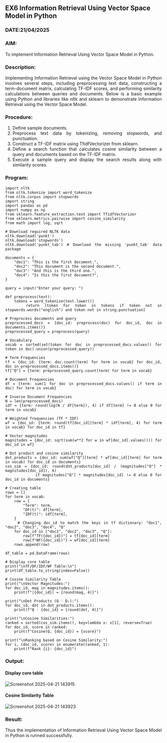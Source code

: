 ## EX6 Information Retrieval Using Vector Space Model in Python
### DATE:21/04/2025
### AIM: 
To implement Information Retrieval Using Vector Space Model in Python.
### Description: 
<div align = "justify">
Implementing Information Retrieval using the Vector Space Model in Python involves several steps, including preprocessing text data, constructing a term-document matrix, 
calculating TF-IDF scores, and performing similarity calculations between queries and documents. Below is a basic example using Python and libraries like nltk and 
sklearn to demonstrate Information Retrieval using the Vector Space Model.

### Procedure:
1. Define sample documents.
2. Preprocess text data by tokenizing, removing stopwords, and punctuation.
3. Construct a TF-IDF matrix using TfidfVectorizer from sklearn.
4. Define a search function that calculates cosine similarity between a query and documents based on the TF-IDF matrix.
5. Execute a sample query and display the search results along with similarity scores.

### Program:
```
import nltk
from nltk.tokenize import word_tokenize
from nltk.corpus import stopwords
import string
import pandas as pd
import numpy as np
from sklearn.feature_extraction.text import TfidfVectorizer
from sklearn.metrics.pairwise import cosine_similarity
from math import log, sqrt

# Download required NLTK data
nltk.download('punkt')
nltk.download('stopwords')
nltk.download('punkt_tab') # Download the missing 'punkt_tab' data package

documents = {
    "doc1": "This is the first document.",
    "doc2": "This document is the second document.",
    "doc3": "And this is the third one.",
    "doc4": "Is this the first document?",
}

query = input("Enter your query: ")

def preprocess(text):
    tokens = word_tokenize(text.lower())
    return [token for token in tokens if token not in stopwords.words("english") and token not in string.punctuation]

# Preprocess documents and query
preprocessed_docs = {doc_id: preprocess(doc) for doc_id, doc in documents.items()}
preprocessed_query = preprocess(query)

# Vocabulary
vocab = sorted(set(token for doc in preprocessed_docs.values() for token in doc).union(preprocessed_query))

# Term Frequencies
tf = {doc_id: {term: doc.count(term) for term in vocab} for doc_id, doc in preprocessed_docs.items()}
tf["Q"] = {term: preprocessed_query.count(term) for term in vocab}

# Document Frequencies
df = {term: sum(1 for doc in preprocessed_docs.values() if term in doc) for term in vocab}

# Inverse Document Frequencies
N = len(preprocessed_docs)
idf = {term: round(log(N / df[term]), 4) if df[term] != 0 else 0 for term in vocab}

# Weighted frequencies (TF * IDF)
wf = {doc_id: {term: round(tf[doc_id][term] * idf[term], 4) for term in vocab} for doc_id in tf}

# Vector magnitudes
magnitudes = {doc_id: sqrt(sum(w**2 for w in wf[doc_id].values())) for doc_id in wf}

# Dot product and cosine similarity
dot_products = {doc_id: sum(wf["Q"][term] * wf[doc_id][term] for term in vocab) for doc_id in documents}
cos_sim = {doc_id: round(dot_products[doc_id] / (magnitudes["Q"] * magnitudes[doc_id]), 4)
           if magnitudes["Q"] * magnitudes[doc_id] != 0 else 0 for doc_id in documents}

# Creating table
rows = []
for term in vocab:
    row = {
        "Term": term,
        "DF(t)": df[term],
        "IDF(t)": idf[term],
    }
    # Changing doc_id to match the keys in tf dictionary: "doc1", "doc2", "doc3", "doc4", "Q"
    for doc_id in ["doc1", "doc2", "doc3", "Q"]:
        row[f"TF({doc_id})"] = tf[doc_id][term]
        row[f"WF({doc_id})"] = wf[doc_id][term]
    rows.append(row)

df_table = pd.DataFrame(rows)

# Display core table
print("\nTF/DF/IDF/WF Table:\n")
print(df_table.to_string(index=False))

# Cosine Similarity Table
print("\nVector Magnitudes:")
for doc_id, mag in magnitudes.items():
    print(f"|{doc_id}| = {round(mag, 4)}")

print("\nDot Products (Q · Dᵢ):")
for doc_id, dot in dot_products.items():
    print(f"Q · {doc_id} = {round(dot, 4)}")

print("\nCosine Similarities:")
ranked = sorted(cos_sim.items(), key=lambda x: x[1], reverse=True)
for doc_id, score in ranked:
    print(f"Cosine(Q, {doc_id}) = {score}")

print("\nRanking based on Cosine Similarity:")
for i, (doc_id, score) in enumerate(ranked, 1):
    print(f"Rank {i}: {doc_id}")
```
### Output:
#### Display core table
![Screenshot 2025-04-21 143915](https://github.com/user-attachments/assets/b9759fea-b51d-4941-99f0-cf7176d6bebc)

#### Cosine Similarity Table
![Screenshot 2025-04-21 143923](https://github.com/user-attachments/assets/9e1005bd-85b7-4821-9fd4-01df71e21f8c)

### Result:
Thus the implementation of Information Retrieval Using Vector Space Model in Python is runned successfully.
